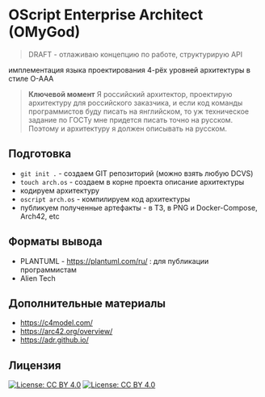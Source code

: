 # OScript Enterprise Architect (OMyGod)

> DRAFT - отлаживаю концепцию по работе, структурирую API

имплементация языка проектирования 4-рёх уровней архитектуры в стиле O-AAA

> **Ключевой момент** Я российский архитектор, проектирую архитектуру для российского заказчика, и если код команды программистов буду писать на янглийском, то уж техническое задание по ГОСТу мне придется писать точно на русском. Поэтому и архитектуру я должен описывать на русском.

## Подготовка

* `git init .` - создаем GIT репозиторий (можно взять любую DCVS)
* `touch arch.os` - создаем в корне проекта описание архитектуры
* кодируем архитектуру 
* `oscript arch.os` - компилируем код архитектуры
* публикуем полученные артефакты - в ТЗ, в PNG и Docker-Compose, Arch42, etc

## Форматы вывода

* PLANTUML - https://plantuml.com/ru/ : для публикации программистам 
* Alien Tech

## Дополнительные материалы

* https://c4model.com/
* https://arc42.org/overview/
* https://adr.github.io/
## Лицензия

[![License: CC BY 4.0](https://licensebuttons.net/l/by/4.0/80x15.png)](https://creativecommons.org/licenses/by/4.0/) [![License: CC BY 4.0](https://img.shields.io/badge/License-CC%20BY%204.0-lightgrey.svg)](https://creativecommons.org/licenses/by/4.0/)
